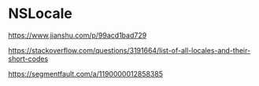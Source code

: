# NSLocale









https://www.jianshu.com/p/99acd1bad729



https://stackoverflow.com/questions/3191664/list-of-all-locales-and-their-short-codes



https://segmentfault.com/a/1190000012858385